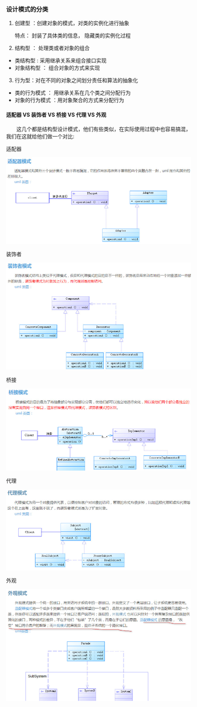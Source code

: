 
### 设计模式的分类
1. 创建型 ：创建对象的模式，对类的实例化进行抽象

   特点：
封装了具体类的信息，
隐藏类的实例化过程

2. 结构型 ： 处理类或者对象的组合

* 类结构型 : 采用继承关系来组合接口实现
* 对象结构型 ： 组合对象的方式来实现

3. 行为型：对在不同的对象之间划分责任和算法的抽象化

* 类的行为模式 ： 用继承关系在几个类之间分配行为
* 对象的行为模式 ：用对象聚合的方式来分配行为


#### 适配器 VS 装饰者 VS 桥接 VS 代理 VS 外观
　　这几个都是结构型设计模式，他们有些类似，在实际使用过程中也容易搞混，我们在这就给他们做一个对比:

适配器

![](https://github.com/fumeidonga/markdownPic/blob/master/designmodel/adapterout.jpg?raw=true)

装饰者

![](https://github.com/fumeidonga/markdownPic/blob/master/designmodel/zhuangout.jpg?raw=true)

桥接

![](https://github.com/fumeidonga/markdownPic/blob/master/designmodel/qiaojieout.jpg?raw=true)

代理

![](https://github.com/fumeidonga/markdownPic/blob/master/designmodel/dailiout.jpg?raw=true)

外观

![](https://github.com/fumeidonga/markdownPic/blob/master/designmodel/waiguangout.jpg?raw=true)






